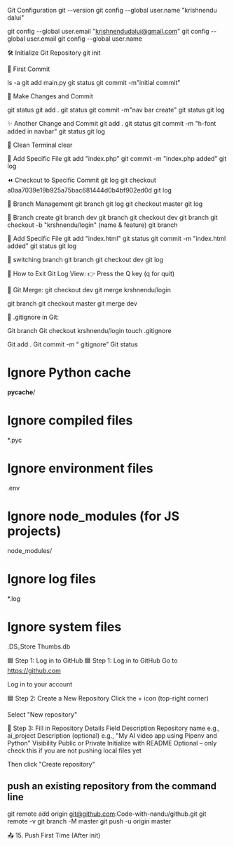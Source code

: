 Git Configuration
git --version
git config --global user.name "krishnendu dalui"

git config --global user.email "krishnendudalui@gmail.com"
git config --global user.email
git config --global user.name


🛠️ Initialize Git Repository
git init


🚀 First Commit


ls -a
git add main.py
git status
git commit -m"initial commit"




📝 Make Changes and Commit

git status
git add .
git status
git commit -m"nav bar create"
git status
git log




✨ Another Change and Commit
git add .
git status
git commit -m "h-font added in navbar"
git status
git log




🧹 Clean Terminal
clear


📂 Add Specific File
git add "index.php"
git commit -m "index.php added"
git log




⏪ Checkout to Specific Commit
git log 
git checkout a0aa7039e19b925a75bac681444d0b4bf902ed0d
git log









🌿 Branch Management
git branch
git log 
git checkout master
git log 



🚀 Branch create 
git branch dev
git branch
git checkout dev
git branch
git checkout -b "krshnendu/login"
(name & feature)
git branch




📂 Add Specific File
git add "index.html"
git status
git commit -m "index.html added"
git status
git log




🌿 switching branch 
git branch
git checkout dev
git log 



🛑 How to Exit Git Log View:
👉 Press the Q key (q for quit)


🔀 Git Merge: 
git checkout dev
git merge krshnendu/login

git branch
git checkout master
git merge dev 


🙈 .gitignore in Git: 

Git branch
Git checkout krshnendu/login
touch .gitignore

Git add .
Git commit -m “ gitignore”
Git status 


# Ignore Python cache
__pycache__/

# Ignore compiled files
*.pyc

# Ignore environment files
.env

# Ignore node_modules (for JS projects)
node_modules/

# Ignore log files
*.log

# Ignore system files
.DS_Store
Thumbs.db





🟦 Step 1: Log in to GitHub
🟦 Step 1: Log in to GitHub
Go to https://github.com


Log in to your account



🟦 Step 2: Create a New Repository
Click the + icon (top-right corner)


Select "New repository"



📝 Step 3: Fill in Repository Details
Field
Description
Repository name
e.g., ai_project
Description (optional)
e.g., "My AI video app using Pipenv and Python"
Visibility
Public or Private
Initialize with README
Optional – only check this if you are not pushing local files yet

Then click "Create repository"



## push an existing repository from the command line
git remote add origin git@github.com:Code-with-nandu/github.git
git remote -v
git branch -M master
git push -u origin master

📤 15. Push First Time (After init)